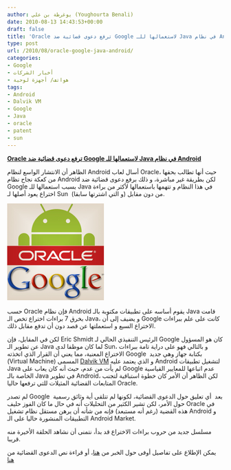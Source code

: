 ```yaml
---
author: يوغرطة بن علي (Youghourta Benali)
date: 2010-08-13 14:43:53+00:00
draft: false
title: 'Oracle ترفع دعوى قضائية ضد Google لاستعمالها للـ Java في نظام Android '
type: post
url: /2010/08/oracle-google-java-android/
categories:
- Google
- أخبار الشركات
- هواتف/ أجهزة لوحية
tags:
- Android
- Dalvik VM
- Google
- Java
- oracle
- patent
- sun
---
```


**[Oracle ترفع دعوى قضائية ضد Google لاستعمالها للـ Java في نظام Android](https://www.it-scoop.com/2010/08/oracle-google-java-android)**




الظاهر أن الانتشار الواسع لنظام Android أسال لعاب Oracle، حيث أنها تطالب بحقها من كعكة نجاح نظام Android لكن بطريقة غير مباشرة، و ذلك برفع دعوى قضائية ضد Google بسبب استعمالها للـ Java في هذا النظام و تتهمها باستعمالها لأكثر من براءة اختراع يعود أصلها لـ Sun  (و التي اشترتها سابقا) من دون مقابل.




[![](android-oracle-google.jpg)
](https://www.it-scoop.com/2010/08/oracle-google-java-android)


حسب Oracle فإن نظام Android يقوم أساسه على تطبيقات مكتوبة بالـ Java قامت بخرق 7 براءات اختراع تخص الـ Java، و يضيف إلى أن Google كانت على علم ببراءات الاختراع السبع و استعملتها عن قصد دون أن تدفع مقابل ذلك.

لكن في المقابل، فإن Eric Shmidt الرئيس التنفيذي الحالي لـ Google كان هو المسؤول عن تطوير الـ Java لما كان موظفا لدى Sun، و بالتالي فهو على دراية تامة ببراءات الاختراع المعنية، مما يعني أن القرار الذي اتخذته Google  بكتابة جهاز وهي جديد (Virtual Machine) المسمى [Dalvik VM](http://en.wikipedia.org/wiki/Dalvik_(software)) و الذي يعتمد عليه Android لتشغيل تطبيقات Java لم يأت من عدم، حيث أنه كان يعاب على Google عدم اتباعها للمعايير القياسية الخاصة بالـ Java في تطوير Android، لكن الظاهر أن الأمر كان خطوة استباقية لتجنب المتابعات القضائية المثيلات للتي ترفعها حاليا Oracle.

لم تصدر Google بعد  أي تعليق حول الدعوى القضائية، لكونها لم تتلقى أية وثائق رسمية  حول الأمر، لكن تشير الكثير من التحليلات أنه في حال ما كان الفوز حليف Oracle في هذه القضية (رغم أنه مستبعد) فإنه من شأنه أن يرهن مستقل نظام تشغيل Android و التطبيقات المنشورة حاليا على الـ Android Market.

مسلسل جديد من حروب براءات الاختراع قد بدأ، نتمنى أن نشاهد الحلقة الأخيرة منه قريبا.

يمكن الإطلاع على تفاصيل أوفى حول الخبر من [هنا](http://arstechnica.com/tech-policy/news/2010/08/oracle-sues-google-over-use-of-java-in-android-sdk.ars)، أو قراءة نص الدعوى القضائية من [هنا](http://www.scribd.com/doc/35810897/Oracle-Google-Complaint)
